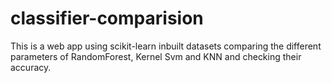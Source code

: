 # classifier-comparision
This is a web app using scikit-learn inbuilt datasets comparing the different parameters of RandomForest, Kernel Svm and KNN and checking their accuracy.
